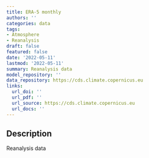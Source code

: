 ```yaml
---
title: ERA-5 monthly
authors: ''
categories: data
tags:
- Atmosphere
- Reanalysis
draft: false
featured: false
date: '2022-05-11'
lastmod: '2022-05-11'
summary: Reanalysis data
model_repository: ''
data_repository: https://cds.climate.copernicus.eu
links:
  url_doi: ''
  url_pdf: ''
  url_source: https://cds.climate.copernicus.eu
  url_docs: ''
---
```


## Description

Reanalysis data

